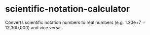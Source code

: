 # scientific-notation-calculator
Converts scientific notation numbers to real numbers (e.g. 1.23e+7 = 12,300,000) and vice versa.

